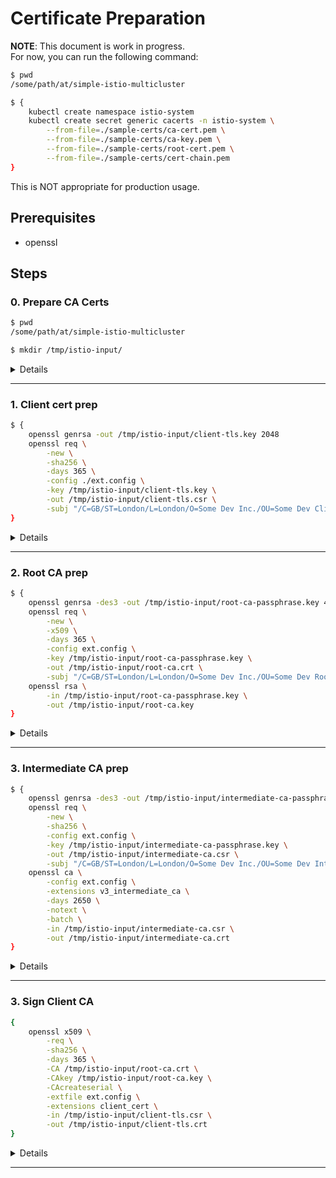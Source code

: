 # Certificate Preparation

**NOTE**: This document is work in progress.  
For now, you can run the following command:

```bash
$ pwd
/some/path/at/simple-istio-multicluster

$ {
    kubectl create namespace istio-system
    kubectl create secret generic cacerts -n istio-system \
        --from-file=./sample-certs/ca-cert.pem \
        --from-file=./sample-certs/ca-key.pem \
        --from-file=./sample-certs/root-cert.pem \
        --from-file=./sample-certs/cert-chain.pem
}
```

This is NOT appropriate for production usage.

## Prerequisites

- openssl

## Steps

### 0. Prepare CA Certs

```bash
$ pwd
/some/path/at/simple-istio-multicluster

$ mkdir /tmp/istio-input/
```

<details>
<summary>Details</summary>

_To be updated_

</details>

---

### 1. Client cert prep

```bash
$ {
    openssl genrsa -out /tmp/istio-input/client-tls.key 2048
    openssl req \
        -new \
        -sha256 \
        -days 365 \
        -config ./ext.config \
        -key /tmp/istio-input/client-tls.key \
        -out /tmp/istio-input/client-tls.csr \
        -subj "/C=GB/ST=London/L=London/O=Some Dev Inc./OU=Some Dev Client/CN=some.dev"
}
```

<details>
<summary>Details</summary>

_To be updated_

</details>

---

### 2. Root CA prep

```bash
$ {
    openssl genrsa -des3 -out /tmp/istio-input/root-ca-passphrase.key 4096
    openssl req \
        -new \
        -x509 \
        -days 365 \
        -config ext.config \
        -key /tmp/istio-input/root-ca-passphrase.key \
        -out /tmp/istio-input/root-ca.crt \
        -subj "/C=GB/ST=London/L=London/O=Some Dev Inc./OU=Some Dev Root CA/CN=some.dev"
    openssl rsa \
        -in /tmp/istio-input/root-ca-passphrase.key \
        -out /tmp/istio-input/root-ca.key
}
```

<details>
<summary>Details</summary>

_To be updated_

</details>

---

### 3. Intermediate CA prep

```bash
$ {
    openssl genrsa -des3 -out /tmp/istio-input/intermediate-ca-passphrase.key 4096
    openssl req \
        -new \
        -sha256 \
        -config ext.config \
        -key /tmp/istio-input/intermediate-ca-passphrase.key \
        -out /tmp/istio-input/intermediate-ca.csr \
        -subj "/C=GB/ST=London/L=London/O=Some Dev Inc./OU=Some Dev Intermediate CA/CN=some.dev"
    openssl ca \
        -config ext.config \
        -extensions v3_intermediate_ca \
        -days 2650 \
        -notext \
        -batch \
        -in /tmp/istio-input/intermediate-ca.csr \
        -out /tmp/istio-input/intermediate-ca.crt
}
```

<details>
<summary>Details</summary>

Verification

```bash
openssl x509 -noout -text -in /tmp/istio-input/intermediate-ca.crt
```

_To be updated_

</details>

---

### 3. Sign Client CA

```bash
{
    openssl x509 \
        -req \
        -sha256 \
        -days 365 \
        -CA /tmp/istio-input/root-ca.crt \
        -CAkey /tmp/istio-input/root-ca.key \
        -CAcreateserial \
        -extfile ext.config \
        -extensions client_cert \
        -in /tmp/istio-input/client-tls.csr \
        -out /tmp/istio-input/client-tls.crt
}
```

<details>
<summary>Details</summary>

- Armadillo will set up Istio IngressGateway with 32001 NodePort
- Bison will set up Istio IngressGateway with 32002 NodePort

</details>

---
